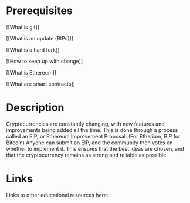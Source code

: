# Prerequisites
[[What is git]]


[[What is an update (BIPs)]]


[[What is a hard fork]]


[[How to keep up with change]]


[[What is Ethereum]]


[[What are smart contracts]]

# Description
  
Cryptocurrencies are constantly changing, with new features and improvements being added all the time. This is done through a process called an EIP, or Ethereum Improvement Proposal. (For Etherium, BIP for Bitcoin) Anyone can submit an EIP, and the community then votes on whether to implement it. This ensures that the best ideas are chosen, and that the cryptocurrency remains as strong and reliable as possible.

# Links
Links to other educational resources here: